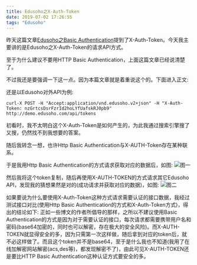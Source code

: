 ```yaml
---
title: Edusoho之X-Auth-Token
date: 2019-07-02 17:26:55
tags: "Edusoho"
---
```


昨天这篇文章[Edusoho之Basic Authentication](https://developers-youcong.github.io/2019/07/01/Edusoho%E4%B9%8BBasic-Authentication/)提到了X-Auth-Token。今天我主要讲的是Edusoho之X-Auth-Token的请求API方式。

至于为什么建议不要用HTTP Basic Authentication，上面这篇文章已经说清楚了。

不过我还是要强调一下这一点。因为本篇文章就是着重说这个的。下面进入正文:
<!--more-->
还是以Edusoho对外API为例:
```
curl-X POST -H "Accept:application/vnd.edusoho.v2+json" -H "X-Auth-Token: nzGrtcsDsrFzrId2hoLYfUafskRJ0pb9" http://demo.edusoho.com/api/tokens

```

初看时，我不太明白这个X-Auth-Token是如何产生的，为此我通过搜索引擎搜了又搜，仍然找不到我想要的答案。

随后我转念一想，也许Http Basic Authentication与X-AUTH-Token存在某种联系。

于是我用Http Basic Authentication的方式请求获取对应的数据后，如图:
![图一](Edusoho之X-Auth-Token/01.png)



然后我将这个token复制，随后再使用X-AUTH-TOKEN的方式请求其它Edusoho API，发现我的猜想果然是对的(成功请求并获取对应的数据)，如图:
![图二](Edusoho之X-Auth-Token/02.png)


如果要说为什么要使用X-Auth-Token这种方式请求需要认证的接口数据，我经过测试接口对比(使用Http Basic Authentication的方式和X-Auth-Token方式)，得出的结论如下:
正如一些博文的作者所倡导的那样，之所以不建议使用Basic Authentication的方式是因为对于需要认证的接口，每次请求都需要携带用户名和密码(base64加密的，同时也可以解密，存在极大的安全风险)。而X-AUTH-TOKEN就显得安全的多，因为只需第一次这样做，随后拿到对应的token后，就不必这样做了。而且这个token并不是base64，至于是什么我也不知道(我用了在线加解密网站解密(acs,des等)，都发现解密不了)，由此可见X-AUTH-TOKEN还是要比HTTP Basic Authentication这种认证方式要安全的多。